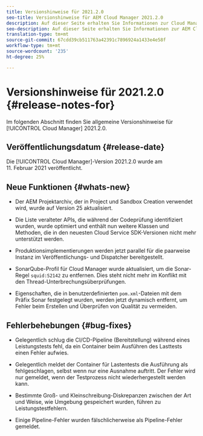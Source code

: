 ```yaml
---
title: Versionshinweise für 2021.2.0
seo-title: Versionshinweise für AEM Cloud Manager 2021.2.0
description: Auf dieser Seite erhalten Sie Informationen zur Cloud Manager-Version 2021.2.0.
seo-description: Auf dieser Seite erhalten Sie Informationen zur AEM Cloud Manager-Version 2021.2.0.
translation-type: tm+mt
source-git-commit: 67cdd39cb511763a42391c7896924a1433e4e58f
workflow-type: tm+mt
source-wordcount: '235'
ht-degree: 25%

---
```


# Versionshinweise für 2021.2.0 {#release-notes-for}

Im folgenden Abschnitt finden Sie allgemeine Versionshinweise für [!UICONTROL Cloud Manager] 2021.2.0.

## Veröffentlichungsdatum {#release-date}

Die [!UICONTROL Cloud Manager]-Version 2021.2.0 wurde am 11. Februar 2021 veröffentlicht.

## Neue Funktionen {#whats-new}

* Der AEM Projektarchiv, der in Project und Sandbox Creation verwendet wird, wurde auf Version 25 aktualisiert.

* Die Liste veralteter APIs, die während der Codeprüfung identifiziert wurden, wurde optimiert und enthält nun weitere Klassen und Methoden, die in den neuesten Cloud Service SDK-Versionen nicht mehr unterstützt werden.

* Produktionsimplementierungen werden jetzt parallel für die paarweise Instanz im Veröffentlichungs- und Dispatcher bereitgestellt.

* SonarQube-Profil für Cloud Manager wurde aktualisiert, um die Sonar-Regel `squid:S2142` zu entfernen. Dies steht nicht mehr im Konflikt mit den Thread-Unterbrechungsüberprüfungen.

* Eigenschaften, die in benutzerdefinierten `pom.xml`-Dateien mit dem Präfix Sonar festgelegt wurden, werden jetzt dynamisch entfernt, um Fehler beim Erstellen und Überprüfen von Qualität zu vermeiden.

## Fehlerbehebungen {#bug-fixes}

* Gelegentlich schlug die CI/CD-Pipeline (Bereitstellung) während eines Leistungstests fehl, da ein Container beim Ausführen des Lasttests einen Fehler aufwies.

* Gelegentlich meldet der Container für Lastentests die Ausführung als fehlgeschlagen, selbst wenn nur eine Ausnahme auftritt. Der Fehler wird nur gemeldet, wenn der Testprozess nicht wiederhergestellt werden kann.

* Bestimmte Groß- und Kleinschreibung-Diskrepanzen zwischen der Art und Weise, wie Umgebung gespeichert wurden, führen zu Leistungstestfehlern.

* Einige Pipeline-Fehler wurden fälschlicherweise als Pipeline-Fehler gemeldet.